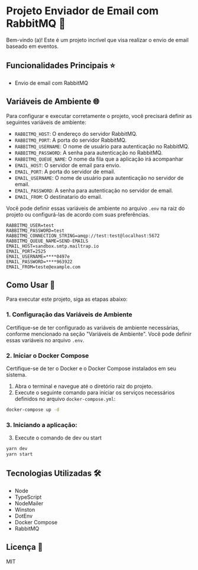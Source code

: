 # Projeto Enviador de Email com RabbitMQ 🚀

Bem-vindo (a)! Este é um projeto incrível que visa realizar o envio de email baseado em eventos.

## Funcionalidades Principais ⭐

- Envio de email com RabbitMQ

## Variáveis de Ambiente 🌐

Para configurar e executar corretamente o projeto, você precisará definir as seguintes variáveis de ambiente:

- `RABBITMQ_HOST`: O endereço do servidor RabbitMQ.
- `RABBITMQ_PORT`: A porta do servidor RabbitMQ.
- `RABBITMQ_USERNAME`: O nome de usuário para autenticação no RabbitMQ.
- `RABBITMQ_PASSWORD`: A senha para autenticação no RabbitMQ.
- `RABBITMQ_QUEUE_NAME`: O nome da fila que a aplicação irá acompanhar
- `EMAIL_HOST`: O servidor de email para envio.
- `EMAIL_PORT`: A porta do servidor de email.
- `EMAIL_USERNAME`: O nome de usuário para autenticação no servidor de email.
- `EMAIL_PASSWORD`: A senha para autenticação no servidor de email.
- `EMAIL_FROM`: O destinatario do email.

Você pode definir essas variáveis de ambiente no arquivo `.env` na raiz do projeto ou configurá-las de acordo com suas preferências.

```dotenv
RABBITMQ_USER=test
RABBITMQ_PASSWORD=test
RABBITMQ_CONNECTION_STRING=amqp://test:test@localhost:5672
RABBITMQ_QUEUE_NAME=SEND-EMAILS
EMAIL_HOST=sandbox.smtp.mailtrap.io
EMAIL_PORT=2525
EMAIL_USERNAME=****0497e
EMAIL_PASSWORD=****963922
EMAIL_FROM=teste@example.com
```

## Como Usar 🚀

Para executar este projeto, siga as etapas abaixo:

### 1. Configuração das Variáveis de Ambiente

Certifique-se de ter configurado as variáveis de ambiente necessárias, conforme mencionado na seção "Variáveis de Ambiente". Você pode definir essas variáveis no arquivo `.env`.

### 2. Iniciar o Docker Compose

Certifique-se de ter o Docker e o Docker Compose instalados em seu sistema.

1. Abra o terminal e navegue até o diretório raiz do projeto.
2. Execute o seguinte comando para iniciar os serviços necessários definidos no arquivo `docker-compose.yml`:

```bash
docker-compose up -d
```

### 3. Iniciando a aplicação:
3. Execute o comando de dev ou start
```bash
yarn dev
yarn start
```

## Tecnologias Utilizadas 🛠️

- Node
- TypeScript
- NodeMailer
- Winston
- DotEnv
- Docker Compose
- RabbitMQ

## Licença 📜

MIT
